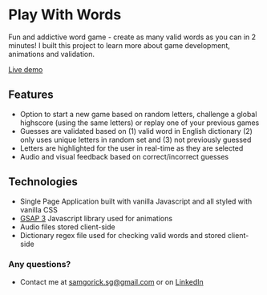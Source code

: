 # Play With Words

Fun and addictive word game - create as many valid words as you can in 2 minutes! I built this project to learn more about game development, animations and validation.

[Live demo](https://play-with-words-samgorick.netlify.app/)

## Features
- Option to start a new game based on random letters, challenge a global highscore (using the same letters) or replay one of your previous games
- Guesses are validated based on (1) valid word in English dictionary (2) only uses unique letters in random set and (3) not previously guessed
- Letters are highlighted for the user in real-time as they are selected
- Audio and visual feedback based on correct/incorrect guesses

## Technologies
- Single Page Application built with vanilla Javascript and all styled with vanilla CSS
- [GSAP 3](https://greensock.com/gsap/) Javascript library used for animations
- Audio files stored client-side
- Dictionary regex file used for checking valid words and stored client-side

### Any questions?
- Contact me at samgorick.sg@gmail.com or on [LinkedIn](https://www.linkedin.com/in/sam-gorick/)
